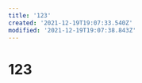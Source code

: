 ```yaml
---
title: '123'
created: '2021-12-19T19:07:33.540Z'
modified: '2021-12-19T19:07:38.843Z'
---
```


# 123

